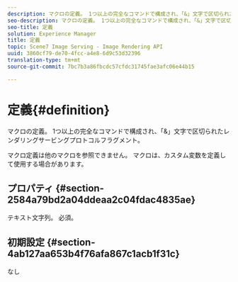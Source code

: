 ```yaml
---
description: マクロの定義。 1つ以上の完全なコマンドで構成され、「&」文字で区切られたレンダリングサービングプロトコルフラグメント。
seo-description: マクロの定義。 1つ以上の完全なコマンドで構成され、「&」文字で区切られたレンダリングサービングプロトコルフラグメント。
seo-title: 定義
solution: Experience Manager
title: 定義
topic: Scene7 Image Serving - Image Rendering API
uuid: 3860cf79-de70-4fcc-a4e8-6d9c53d32396
translation-type: tm+mt
source-git-commit: 7bc7b3a86fbcdc57cfdc31745fae3afc06e44b15

---
```



# 定義{#definition}

マクロの定義。 1つ以上の完全なコマンドで構成され、「&amp;」文字で区切られたレンダリングサービングプロトコルフラグメント。

マクロ定義は他のマクロを参照できません。 マクロは、カスタム変数を定義して使用する場合があります。

## プロパティ {#section-2584a79bd2a04ddeaa2c04fdac4835ae}

テキスト文字列。 必須。

## 初期設定 {#section-4ab127aa653b4f76afa867c1acb1f31c}

なし
